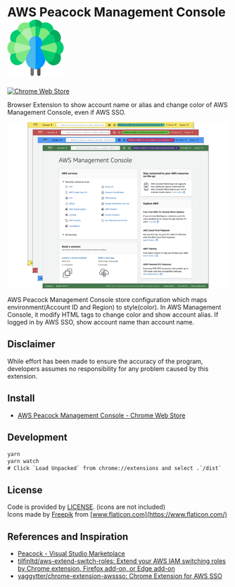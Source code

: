 # AWS Peacock Management Console ![Peacock](./public/icons/128.png)

[![Chrome Web Store](https://img.shields.io/chrome-web-store/v/bknjjajglapfhbdcfgmhgkgfomkkaidj.svg)](https://chrome.google.com/webstore/detail/aws-peacock-management-co/bknjjajglapfhbdcfgmhgkgfomkkaidj?utm_source=github)

Browser Extension to show account name or alias and change color of AWS Management Console, even if AWS SSO.

![Screenshot](images/aws-peacock-mc.png)

AWS Peacock Management Console store configuration which maps environment(Account ID and Region) to style(color). In AWS Management Console, it modify HTML tags to change color and show account alias. If logged in by AWS SSO, show account name than account name.

## Disclaimer

While effort has been made to ensure the accuracy of the program, developers assumes no responsibility for any problem caused by this extension.

## Install

- [AWS Peacock Management Console \- Chrome Web Store](https://chrome.google.com/webstore/detail/aws-peacock-management-co/bknjjajglapfhbdcfgmhgkgfomkkaidj?utm_source=github)

## Development

```shell
yarn
yarn watch
# Click `Load Unpacked` from chrome://extensions and select .`/dist`
```

## License

Code is provided by [LICENSE](./LICENSE). (icons are not included)  
Icons made by [Freepik](https://www.flaticon.com/authors/freepik) from [www.flaticon.com](https://www.flaticon.com/)

## References and Inspiration

- [Peacock \- Visual Studio Marketplace](https://marketplace.visualstudio.com/items?itemName=johnpapa.vscode-peacock)
- [tilfinltd/aws\-extend\-switch\-roles: Extend your AWS IAM switching roles by Chrome extension, Firefox add\-on, or Edge add\-on](https://github.com/tilfinltd/aws-extend-switch-roles)
- [yaggytter/chrome\-extension\-awssso: Chrome Extension for AWS SSO](https://github.com/yaggytter/chrome-extension-awssso)
